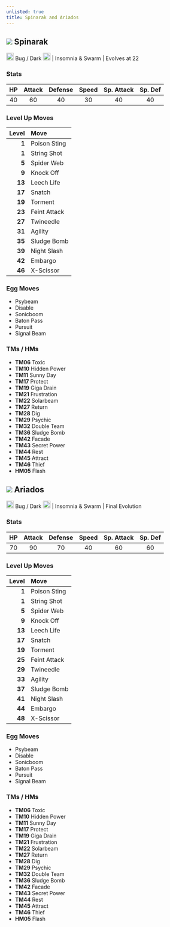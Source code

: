 ```yaml
---
unlisted: true
title: Spinarak and Ariados
---
```

## ![](https://serebii.net/emerald/pokemon/167.png) Spinarak
<img src="https://archives.bulbagarden.net/media/upload/thumb/9/9c/Bug_icon_SwSh.png/64px-Bug_icon_SwSh.png" width="20px" height="20px"> Bug / Dark <img src="https://archives.bulbagarden.net/media/upload/thumb/d/d5/Dark_icon_SwSh.png/64px-Dark_icon_SwSh.png" width="20px" height="20px"> | Insomnia & Swarm | Evolves at 22

### Stats

| HP | Attack | Defense | Speed | Sp. Attack | Sp. Def |
|:---:|:---:|:---:|:---:|:---:|:---:|
| 40 | 60 | 40 | 30 | 40 | 40 |

### Level Up Moves

| Level | Move |
|---:|:---|
| **1** | Poison Sting |
| **1** | String Shot |
| **5** | Spider Web |
| **9** | Knock Off |
| **13** | Leech Life |
| **17** | Snatch |
| **19** | Torment |
| **23** | Feint Attack |
| **27** | Twineedle |
| **31** | Agility |
| **35** | Sludge Bomb |
| **39** | Night Slash |
| **42** | Embargo |
| **46** | X-Scissor |

### Egg Moves
 - Psybeam
 - Disable
 - Sonicboom
 - Baton Pass
 - Pursuit
 - Signal Beam

### TMs / HMs
 - **TM06** Toxic
 - **TM10** Hidden Power
 - **TM11** Sunny Day
 - **TM17** Protect
 - **TM19** Giga Drain
 - **TM21** Frustration
 - **TM22** Solarbeam
 - **TM27** Return
 - **TM28** Dig
 - **TM29** Psychic
 - **TM32** Double Team
 - **TM36** Sludge Bomb
 - **TM42** Facade
 - **TM43** Secret Power
 - **TM44** Rest
 - **TM45** Attract
 - **TM46** Thief
 - **HM05** Flash

## ![](https://serebii.net/emerald/pokemon/168.png) Ariados
<img src="https://archives.bulbagarden.net/media/upload/thumb/9/9c/Bug_icon_SwSh.png/64px-Bug_icon_SwSh.png" width="20px" height="20px"> Bug / Dark <img src="https://archives.bulbagarden.net/media/upload/thumb/d/d5/Dark_icon_SwSh.png/64px-Dark_icon_SwSh.png" width="20px" height="20px"> | Insomnia & Swarm | Final Evolution

### Stats

| HP | Attack | Defense | Speed | Sp. Attack | Sp. Def |
|:---:|:---:|:---:|:---:|:---:|:---:|
| 70 | 90 | 70 | 40 | 60 | 60 |

### Level Up Moves

| Level | Move |
|---:|:---|
| **1** | Poison Sting |
| **1** | String Shot |
| **5** | Spider Web |
| **9** | Knock Off |
| **13** | Leech Life |
| **17** | Snatch |
| **19** | Torment |
| **25** | Feint Attack |
| **29** | Twineedle |
| **33** | Agility |
| **37** | Sludge Bomb |
| **41** | Night Slash |
| **44** | Embargo |
| **48** | X-Scissor |

### Egg Moves
 - Psybeam
 - Disable
 - Sonicboom
 - Baton Pass
 - Pursuit
 - Signal Beam

### TMs / HMs
 - **TM06** Toxic
 - **TM10** Hidden Power
 - **TM11** Sunny Day
 - **TM17** Protect
 - **TM19** Giga Drain
 - **TM21** Frustration
 - **TM22** Solarbeam
 - **TM27** Return
 - **TM28** Dig
 - **TM29** Psychic
 - **TM32** Double Team
 - **TM36** Sludge Bomb
 - **TM42** Facade
 - **TM43** Secret Power
 - **TM44** Rest
 - **TM45** Attract
 - **TM46** Thief
 - **HM05** Flash